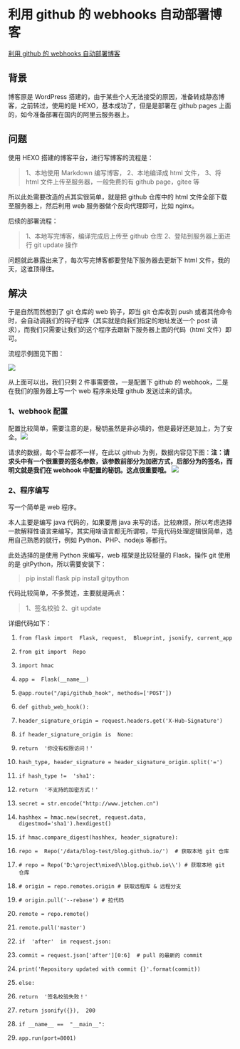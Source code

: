 # 利用 github 的 webhooks 自动部署博客
[利用 github 的 webhooks 自动部署博客](https://mp.weixin.qq.com/s/dr3GPbbFL89BLzf-b7a8ug) 

## 背景

博客原是 WordPress 搭建的，由于某些个人无法接受的原因，准备转成静态博客，之前转过，使用的是 HEXO，基本成功了，但是是部署在 github pages 上面的，如今准备部署在国内的阿里云服务器上。

## 问题

使用 HEXO 搭建的博客平台，进行写博客的流程是：

> 1、本地使用 Markdown 编写博客， 2、本地编译成 html 文件， 3、将 html 文件上传至服务器，一般免费的有 github page，gitee 等

所以此处需要改造的点其实很简单，就是把 github 仓库中的 html 文件全部下载至服务器上，然后利用 web 服务器做个反向代理即可，比如 nginx。

后续的部署流程：

> 1、本地写完博客，编译完成后上传至 github 仓库 2、登陆到服务器上面进行 git update 操作

问题就此暴露出来了，每次写完博客都要登陆下服务器去更新下 html 文件，我的天，这谁顶得住。

## 解决

于是自然而然想到了 git 仓库的 web 钩子，即当 git 仓库收到 push 或者其他命令时，会自动调我们的钩子程序（其实就是向我们指定的地址发送一个 post 请求），而我们只需要让我们的这个程序去跟新下服务器上面的代码（html 文件）即可。

流程示例图见下图：

![](https://mmbiz.qpic.cn/mmbiz_png/6J78Wg8WMA9V1fzj4FfRyvZcb2IjlPaBria3Vyiaeibq8KBvnOO9V1w1kIONBYMO57NTDMMBqaQjaE89mpbWfZe9A/640?wx_fmt=png)

从上面可以出，我们只剩 2 件事需要做，一是配置下 github 的 webhook，二是在我们的服务器上写一个 web 程序来处理 github 发送过来的请求。

### 1、webhook 配置

配置比较简单，需要注意的是，秘钥虽然是非必填的，但是最好还是加上，为了安全。![](https://mmbiz.qpic.cn/mmbiz_png/6J78Wg8WMA9V1fzj4FfRyvZcb2IjlPaBwl7BTOPxFABsSicic8CQibaZiam0bBAy3KYPibSqJSI8JQXeQL3ianzZgubw/640?wx_fmt=png)

请求的数据，每个平台都不一样，在此以 github 为例，数据内容见下图：**注：请求头中有一个很重要的签名参数，该参数前部分为加密方式，后部分为的签名，而明文就是我们在 webhook 中配置的秘钥。这点很重要哦。** ![](https://mmbiz.qpic.cn/mmbiz_png/6J78Wg8WMA9V1fzj4FfRyvZcb2IjlPaBIVApVrfwWA9ibVoGicqHfBWJVDbkTgew0FU78dzpcEkVmOcz1Q8LRN2g/640?wx_fmt=png)

### 2、程序编写

写一个简单是 web 程序。

本人主要是编写 java 代码的，如果要用 java 来写的话，比较麻烦，所以考虑选择一款解释性语言来编写，其实用啥语言都无所谓啦，毕竟代码处理逻辑很简单，选用自己熟悉的就行，例如 Python、PHP、nodejs 等都行。

此处选择的是使用 Python 来编写，web 框架是比较轻量的 Flask，操作 git 使用的是 gitPython，所以需要安装下：

> pip install flask pip install gitpython

代码比较简单，不多赘述，主要就是两点：

> 1、签名校验 2、git update

详细代码如下：

1.  `from flask import  Flask, request,  Blueprint, jsonify, current_app`
2.  `from git import  Repo`
3.  `import hmac`


5.  `app =  Flask(__name__)`


7.  `@app.route("/api/github_hook", methods=['POST'])`
8.  `def github_web_hook():`


10. `header_signature_origin = request.headers.get('X-Hub-Signature')`
11. `if header_signature_origin is  None:`
12. `return  '你没有权限访问！'`


14. `hash_type, header_signature = header_signature_origin.split('=')`
15. `if hash_type !=  'sha1':`
16. `return  '不支持的加密方式！'`


18. `secret = str.encode("http://www.jetchen.cn")`


20. `hashhex = hmac.new(secret, request.data, digestmod='sha1').hexdigest()`
21. `if hmac.compare_digest(hashhex, header_signature):`
22. `repo =  Repo('/data/blog-test/blog.github.io/')  # 获取本地 git 仓库`
23. `# repo = Repo('D:\project\mixed\\blog.github.io\\') # 获取本地 git 仓库`
24. `# origin = repo.remotes.origin # 获取远程库 & 远程分支`
25. `# origin.pull('--rebase') # 拉代码`
26. `remote = repo.remote()`
27. `remote.pull('master')`


29. `if  'after'  in request.json:`
30. `commit = request.json['after'][0:6]  # pull 的最新的 commit`
31. `print('Repository updated with commit {}'.format(commit))`


33. `else:`
34. `return  '签名校验失败！'`


36. `return jsonify({}),  200`


38. `if __name__ ==  "__main__":`
39. `app.run(port=8001)`
